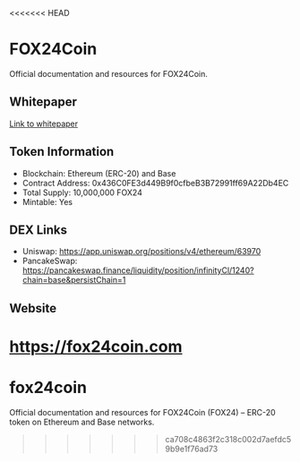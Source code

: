 <<<<<<< HEAD
# FOX24Coin
Official documentation and resources for FOX24Coin.

## Whitepaper
[Link to whitepaper](https://fox24coin.com/whitepaper.pdf)

## Token Information
- Blockchain: Ethereum (ERC-20) and Base
- Contract Address: 0x436C0FE3d449B9f0cfbeB3B72991ff69A22Db4EC
- Total Supply: 10,000,000 FOX24
- Mintable: Yes

## DEX Links
- Uniswap: https://app.uniswap.org/positions/v4/ethereum/63970
- PancakeSwap: https://pancakeswap.finance/liquidity/position/infinityCl/1240?chain=base&persistChain=1

## Website
https://fox24coin.com
=======
# fox24coin
Official documentation and resources for FOX24Coin (FOX24) – ERC-20 token on Ethereum and Base networks.
>>>>>>> ca708c4863f2c318c002d7aefdc59b9e1f76ad73
